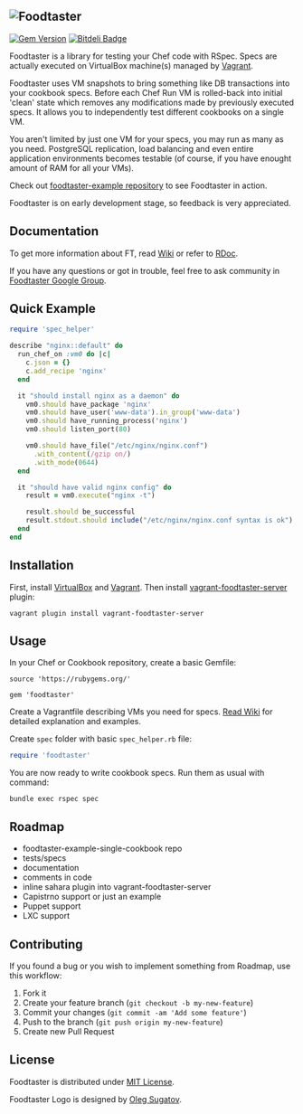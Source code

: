 ![Foodtaster](https://raw.github.com/mlapshin/foodtaster/master/logo.png)
---------------------

[![Gem Version](https://badge.fury.io/rb/foodtaster.png)](http://badge.fury.io/rb/foodtaster) [![Bitdeli Badge](https://d2weczhvl823v0.cloudfront.net/mlapshin/foodtaster/trend.png)](https://bitdeli.com/free "Bitdeli Badge")

Foodtaster is a library for testing your Chef code with RSpec. Specs
are actually executed on VirtualBox machine(s) managed by
[Vagrant](http://www.vagrantup.com/).

Foodtaster uses VM snapshots to bring something like DB transactions
into your cookbook specs. Before each Chef Run VM is rolled-back into
initial 'clean' state which removes any modifications made by
previously executed specs. It allows you to independently test different
cookbooks on a single VM.

You aren't limited by just one VM for your specs, you may
run as many as you need. PostgreSQL replication, load balancing and
even entire application environments becomes testable (of course, if
you have enought amount of RAM for all your VMs).

Check out
[foodtaster-example repository](http://github.com/mlapshin/foodtaster-example)
to see Foodtaster in action.

Foodtaster is on early development stage, so feedback is very
appreciated.

## Documentation

To get more information about FT, read
[Wiki](https://github.com/mlapshin/foodtaster/wiki) or refer to
[RDoc](http://rdoc.info/github/mlapshin/foodtaster/master/frames).

If you have any questions or got in trouble, feel free to ask
community in
[Foodtaster Google Group](http://groups.google.com/d/forum/foodtaster).

## Quick Example

```ruby
require 'spec_helper'

describe "nginx::default" do
  run_chef_on :vm0 do |c|
    c.json = {}
    c.add_recipe 'nginx'
  end

  it "should install nginx as a daemon" do
    vm0.should have_package 'nginx'
    vm0.should have_user('www-data').in_group('www-data')
    vm0.should have_running_process('nginx')
    vm0.should listen_port(80)

    vm0.should have_file("/etc/nginx/nginx.conf")
      .with_content(/gzip on/)
      .with_mode(0644)
  end

  it "should have valid nginx config" do
    result = vm0.execute("nginx -t")

    result.should be_successful
    result.stdout.should include("/etc/nginx/nginx.conf syntax is ok")
  end
end
```

## Installation

First, install [VirtualBox](http://www.virtualbox.org/) and
[Vagrant](http://docs.vagrantup.com/v2/installation/index.html). Then
install
[vagrant-foodtaster-server](http://github.com/mlapshin/vagrant-foodtaster-server)
plugin:

    vagrant plugin install vagrant-foodtaster-server

## Usage

In your Chef or Cookbook repository, create a basic Gemfile:

    source 'https://rubygems.org/'

    gem 'foodtaster'

Create a Vagrantfile describing VMs you need for specs. [Read
Wiki](https://github.com/mlapshin/foodtaster/wiki/Vagrantfile-Requirements)
for detailed explanation and examples.

Create `spec` folder with basic `spec_helper.rb` file:

```ruby
require 'foodtaster'
```

You are now ready to write cookbook specs. Run them as usual with command:

    bundle exec rspec spec

## Roadmap

- foodtaster-example-single-cookbook repo
- tests/specs
- documentation
- comments in code
- inline sahara plugin into vagrant-foodtaster-server
- Capistrno support or just an example
- Puppet support
- LXC support

## Contributing

If you found a bug or you wish to implement something from Roadmap,
use this workflow:

1. Fork it
2. Create your feature branch (`git checkout -b my-new-feature`)
3. Commit your changes (`git commit -am 'Add some feature'`)
4. Push to the branch (`git push origin my-new-feature`)
5. Create new Pull Request

## License

Foodtaster is distributed under [MIT
License](http://raw.github.com/mlapshin/foodtaster/master/LICENSE).

Foodtaster Logo is designed by [Oleg Sugatov](https://plus.google.com/u/0/+%D0%9E%D0%BB%D0%B5%D0%B3%D0%A1%D1%83%D0%B3%D0%B0%D1%82%D0%BE%D0%B2/posts).
